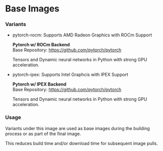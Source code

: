 # Base Images

### Variants

- pytorch-rocm: Supports AMD Radeon Graphics with ROCm Support

  **Pytorch w/ ROCm Backend**\
  Base Repository: https://github.com/pytorch/pytorch

  Tensors and Dynamic neural networks in Python with strong GPU acceleration.

- pytorch-ipex: Supports Intel Graphcis with IPEX Support

  **Pytorch w/ IPEX Backend**\
  Base Repository: https://github.com/pytorch/pytorch

  Tensors and Dynamic neural networks in Python with strong GPU acceleration.

### Usage

Variants under this image are used as base images during the building process or as part of the final image.

This reduces build time and/or download time for subsequent image pulls.
